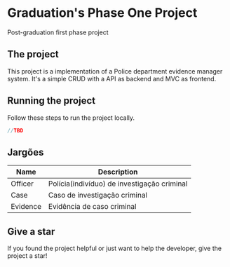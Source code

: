 # Graduation's Phase One Project
Post-graduation first phase project

## The project
This project is a implementation of a Police department evidence manager system. It's a simple CRUD with a API as backend and MVC as frontend.

## Running the project
Follow these steps to run the project locally.
```cs
//TBD
```

## Jargões

| Name | Description |
| --- | --- |
| Officer | Polícia(indivíduo) de investigação criminal |
| Case | Caso de investigação criminal |
| Evidence | Evidência de caso criminal | 

## Give a star
If you found the project helpful or just want to help the developer, give the project a star!